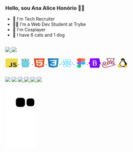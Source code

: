 ### Hello, sou Ana Alice Honório 👩‍🚀
- 🔭 I'm Tech Recruiter
- 👩‍💻 I'm a Web Dev Student at Trybe
- 🦄 I'm Cosplayer
- 🐾 I have 6 cats and 1 dog 

##

<div>
  <a href="https://github.com/Ana-Alice-Honorio">
  <img height="150em" src="https://github-readme-stats.vercel.app/api?username=Ana-Alice-Honorio&show_icons=true&theme=merko&include_all_commits=true&count_private=true"/>
  <img height="150em" src="https://github-readme-stats.vercel.app/api/top-langs/?username=Ana-Alice-Honorio&layout=compact&langs_count=7&theme=merko"/>
</div>
  <div style="display: inline_block"><br>
  <img align="center" alt="Alice-Js" height="30" width="40" src="https://raw.githubusercontent.com/devicons/devicon/master/icons/javascript/javascript-original.svg">
  <img align="center" alt="Alice-go" height="30" width="40" src="https://raw.githubusercontent.com/devicons/devicon/master/icons/go/go-original.svg">  
  <img align="center" alt="Alice-HTML" height="30" width="40" src="https://raw.githubusercontent.com/devicons/devicon/master/icons/html5/html5-original.svg">
  <img align="center" alt="Alice-CSS" height="30" width="40" src="https://raw.githubusercontent.com/devicons/devicon/master/icons/css3/css3-original.svg">
  <img align="center" alt="Alice-React" height="30" width="40" src="https://raw.githubusercontent.com/devicons/devicon/master/icons/react/react-original.svg">
  <img align="center" alt="Alice-figma" height="30" width="40" src="https://raw.githubusercontent.com/devicons/devicon/master/icons/figma/figma-original.svg">
  <img align="center" alt="Alice-boo" height="30" width="40" src="https://raw.githubusercontent.com/devicons/devicon/master/icons/bootstrap/bootstrap-original.svg">
  <img align="center" alt="Alice-Jest" height="30" width="40" src="https://raw.githubusercontent.com/devicons/devicon/master/icons/jest/jest-plain.svg">
  <img align="center" alt="Alice-linux" height="30" width="40" src="https://raw.githubusercontent.com/devicons/devicon/master/icons/linux/linux-original.svg">
</div> 
  
  ##
  
 <div> 
 <a href="https://www.linkedin.com/in/anaalicehonorio" target="_blank"><img src="https://img.shields.io/badge/-LinkedIn-%230077B5?style=for-the-badge&logo=linkedin&logoColor=white" target="_blank"></a> 
  <a href="https://instagram.com/alicedorh" target="_blank"><img src="https://img.shields.io/badge/-Instagram-%23E4405F?style=for-the-badge&logo=instagram&logoColor=white" target="_blank"></a>
 <a href="ana.alice.honorio@gmail.com"><img src="https://img.shields.io/badge/Gmail-D14836?style=for-the-badge&logo=gmail&logoColor=white" target="_blank">
 </a>
 <a href="https://t.me/alicedorh"><img src="https://img.shields.io/badge/Telegram-2CA5E0?style=for-the-badge&logo=telegram&logoColor=white" target="_blank">
 </a>
   <a href="https://www.reddit.com/u/Alicedorh"><img src="https://img.shields.io/badge/Reddit-FF4500?style=for-the-badge&logo=reddit&logoColor=white" target="_blank">
 </a>
 <a href="https://www.twitter.com/u/alicedorh"><img src="https://img.shields.io/badge/Twitter-1DA1F2?style=for-the-badge&logo=twitter&logoColor=white" target="_blank">
 </a>
  
  ![Snake animation](https://github.com/Ana-Alice-Honorio/Ana-Alice-Honorio/blob/output/github-contribution-grid-snake.svg)
 
</div>
  
 
